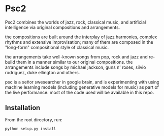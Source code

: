 # Psc2

Psc2 combines the worlds of jazz, rock, classical music, and artificial intelligence via original compositions and arrangements.

the compositions are built around the interplay of jazz harmonies, complex rhythms and extensive improvisation; many of them are composed in the "long-form" compositional style of classical music.

the arrangements take well-known songs from pop, rock and jazz and re-build them in a manner similar to our original compositions. the arrangements include songs by michael jackson, guns n' roses, silvio rodriguez, duke ellington and others.

psc is a señor swesearcher in google brain, and is experimenting with using machine learning models (including generative models for music) as part of the live performance. most of the code used will be available in this repo.

## Installation

From the root directory, run:

```
python setup.py install
```
